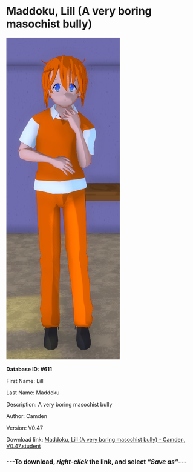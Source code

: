 # Maddoku, Lill (A very boring masochist bully)

<img src="https://raw.githubusercontent.com/Arbiter1223/Daigaku-Gurashi-Custom-Students/master/Students/Files/Maddoku%2C%20Lill%20(A%20very%20boring%20masochist%20bully).png" title="Maddoku, Lill (A very boring masochist bully) - Camden, V0.47">

**Database ID: #611**

First Name: Lill

Last Name: Maddoku

Description: A very boring masochist bully

Author: Camden

Version: V0.47

Download link: <a href="https://raw.githubusercontent.com/Arbiter1223/Daigaku-Gurashi-Custom-Students/master/Students/Files/Maddoku%2C%20Lill%20(A%20very%20boring%20masochist%20bully)%20-%20Camden%2C%20V0.47.student">Maddoku, Lill (A very boring masochist bully) - Camden, V0.47.student</a>

### ---**To download, _right-click_ the link, and select _"Save as"_**---
